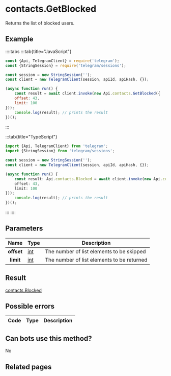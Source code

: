 # contacts.GetBlocked

Returns the list of blocked users.



## Example

::::tabs
:::tab{title="JavaScript"}
```js
const {Api, TelegramClient} = require('telegram');
const {StringSession} = require('telegram/sessions');

const session = new StringSession('');
const client = new TelegramClient(session, apiId, apiHash, {});

(async function run() {
    const result = await client.invoke(new Api.contacts.GetBlocked({
    offset: 43,
    limit: 100
}));
    console.log(result); // prints the result
})();
```
:::

:::tab{title="TypeScript"}
```ts
import {Api, TelegramClient} from 'telegram';
import {StringSession} from 'telegram/sessions';

const session = new StringSession('');
const client = new TelegramClient(session, apiId, apiHash, {});

(async function run() {
    const result: Api.contacts.Blocked = await client.invoke(new Api.contacts.GetBlocked({
    offset: 43,
    limit: 100
}));
    console.log(result); // prints the result
})();
```
:::
::::



## Parameters

| Name | Type | Description |
| :--: | ---- | ----------- |
| **offset** | [int](https://core.telegram.org/type/int) | The number of list elements to be skipped 
| **limit** | [int](https://core.telegram.org/type/int) | The number of list elements to be returned 


## Result

[contacts.Blocked](https://core.telegram.org/type/contacts.Blocked)



## Possible errors

| Code | Type | Description |
| :--: | ---- | ----------- |


## Can bots use this method?

No

## Related pages


